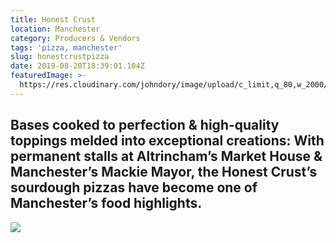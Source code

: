 ```yaml
---
title: Honest Crust
location: Manchester
category: Producers & Vendors
tags: 'pizza, manchester'
slug: honestcrustpizza
date: 2019-08-20T18:39:01.104Z
featuredImage: >-
  https://res.cloudinary.com/johndory/image/upload/c_limit,q_80,w_2000/v1568569341/posts/honestcrust/honestCrust-061_cclhtz.jpg
---
```

## Bases cooked to perfection & high-quality toppings melded into exceptional creations: With permanent stalls at Altrincham’s Market House & Manchester’s Mackie Mayor, the Honest Crust’s sourdough pizzas have become one of Manchester’s food highlights.

![](https://res.cloudinary.com/johndory/image/upload/c_limit,q_80,w_2000/v1568569341/posts/honestcrust/honestCrust-061_cclhtz.jpg)

![]()
